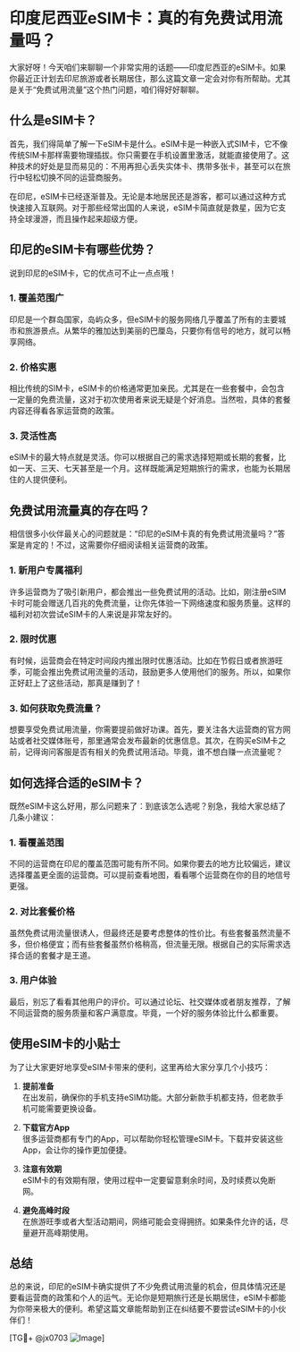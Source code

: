 # 印度尼西亚eSIM卡：真的有免费试用流量吗？

大家好呀！今天咱们来聊聊一个非常实用的话题——印度尼西亚的eSIM卡。如果你最近正计划去印尼旅游或者长期居住，那么这篇文章一定会对你有所帮助。尤其是关于“免费试用流量”这个热门问题，咱们得好好聊聊。

## 什么是eSIM卡？

首先，我们得简单了解一下eSIM卡是什么。eSIM卡是一种嵌入式SIM卡，它不像传统SIM卡那样需要物理插拔。你只需要在手机设置里激活，就能直接使用了。这种技术的好处是显而易见的：不用再担心丢失实体卡、携带多张卡，甚至可以在旅行中轻松切换不同的运营商服务。

在印尼，eSIM卡已经逐渐普及。无论是本地居民还是游客，都可以通过这种方式快速接入互联网。对于那些经常出国的人来说，eSIM卡简直就是救星，因为它支持全球漫游，而且操作起来超级方便。

## 印尼的eSIM卡有哪些优势？

说到印尼的eSIM卡，它的优点可不止一点点哦！

### 1. **覆盖范围广**
印尼是一个群岛国家，岛屿众多，但eSIM卡的服务网络几乎覆盖了所有的主要城市和旅游景点。从繁华的雅加达到美丽的巴厘岛，只要你有信号的地方，就可以畅享网络。

### 2. **价格实惠**
相比传统的SIM卡，eSIM卡的价格通常更加亲民。尤其是在一些套餐中，会包含一定量的免费流量，这对于初次使用者来说无疑是个好消息。当然啦，具体的套餐内容还得看各家运营商的政策。

### 3. **灵活性高**
eSIM卡的最大特点就是灵活。你可以根据自己的需求选择短期或长期的套餐，比如一天、三天、七天甚至是一个月。这样既能满足短期旅行的需求，也能为长期居住的人提供便利。

## 免费试用流量真的存在吗？

相信很多小伙伴最关心的问题就是：“印尼的eSIM卡真的有免费试用流量吗？”答案是肯定的！不过，这需要你仔细阅读相关运营商的政策。

### 1. **新用户专属福利**
许多运营商为了吸引新用户，都会推出一些免费试用的活动。比如，刚注册eSIM卡时可能会赠送几百兆的免费流量，让你先体验一下网络速度和服务质量。这样的福利对初次尝试eSIM卡的人来说是非常友好的。

### 2. **限时优惠**
有时候，运营商会在特定时间段内推出限时优惠活动。比如在节假日或者旅游旺季，可能会推出免费试用流量的活动，鼓励更多人使用他们的服务。所以，如果你正好赶上了这些活动，那真是赚到了！

### 3. **如何获取免费流量？**
想要享受免费试用流量，你需要提前做好功课。首先，要关注各大运营商的官方网站或者社交媒体账号，那里通常会发布最新的优惠信息。其次，在购买eSIM卡之前，记得询问客服是否有相关的免费试用活动。毕竟，谁不想白赚一点流量呢？

## 如何选择合适的eSIM卡？

既然eSIM卡这么好用，那么问题来了：到底该怎么选呢？别急，我给大家总结了几条小建议：

### 1. **看覆盖范围**
不同的运营商在印尼的覆盖范围可能有所不同。如果你要去的地方比较偏远，建议选择覆盖更全面的运营商。可以提前查看地图，看看哪个运营商在你的目的地信号更强。

### 2. **对比套餐价格**
虽然免费试用流量很诱人，但最终还是要考虑整体的性价比。有些套餐虽然流量不多，但价格便宜；而有些套餐虽然价格稍高，但流量无限。根据自己的实际需求选择合适的套餐才是王道。

### 3. **用户体验**
最后，别忘了看看其他用户的评价。可以通过论坛、社交媒体或者朋友推荐，了解不同运营商的服务质量和客户满意度。毕竟，一个好的服务体验比什么都重要。

## 使用eSIM卡的小贴士

为了让大家更好地享受eSIM卡带来的便利，这里再给大家分享几个小技巧：

1. **提前准备**  
   在出发前，确保你的手机支持eSIM功能。大部分新款手机都支持，但老款手机可能需要更换设备。

2. **下载官方App**  
   很多运营商都有专门的App，可以帮助你轻松管理eSIM卡。下载并安装这些App，会让你的操作更加便捷。

3. **注意有效期**  
   eSIM卡的有效期有限，使用过程中一定要留意剩余时间，及时续费以免断网。

4. **避免高峰时段**  
   在旅游旺季或者大型活动期间，网络可能会变得拥挤。如果条件允许的话，尽量避开高峰期使用。

## 总结

总的来说，印尼的eSIM卡确实提供了不少免费试用流量的机会，但具体情况还是要看运营商的政策和个人的运气。无论你是短期旅行还是长期居住，eSIM卡都能为你带来极大的便利。希望这篇文章能帮助到正在纠结要不要尝试eSIM卡的小伙伴们！

[TG💪+ @jx0703 ![Image](https://github.com/user-attachments/assets/dbca1d08-cadb-493c-b0ec-ad6f7a83f270)]
